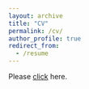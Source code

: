 ```yaml
---
layout: archive
title: "CV"
permalink: /cv/
author_profile: true
redirect_from:
  - /resume
---
```


Please [click](https://yuqing-ren.github.io/files/CV_yqren_2020.pdf) here.
